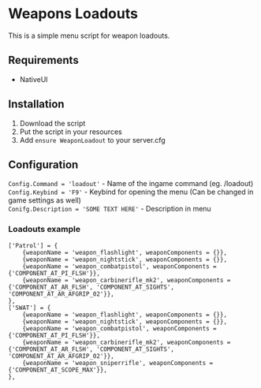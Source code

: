 # Weapons Loadouts

This is a simple menu script for weapon loadouts.

## Requirements

- NativeUI

## Installation

1. Download the script
2. Put the script in your resources
3. Add ```ensure WeaponLoadout``` to your server.cfg

## Configuration

```Config.Command = 'loadout'``` - Name of the ingame command (eg. /loadout) <br>
```Config.Keybind = 'F9'``` - Keybind for opening the menu (Can be changed in game settings as well)<br>
```Conifg.Description = 'SOME TEXT HERE'``` - Description in menu

### Loadouts example
```
['Patrol'] = { 
    {weaponName = 'weapon_flashlight', weaponComponents = {}},
    {weaponName = 'weapon_nightstick', weaponComponents = {}},
    {weaponName = 'weapon_combatpistol', weaponComponents = {'COMPONENT_AT_PI_FLSH'}},
    {weaponName = 'weapon_carbinerifle_mk2', weaponComponents = {'COMPONENT_AT_AR_FLSH', 'COMPONENT_AT_SIGHTS', 'COMPONENT_AT_AR_AFGRIP_02'}},
},
['SWAT'] = { 
    {weaponName = 'weapon_flashlight', weaponComponents = {}},
    {weaponName = 'weapon_nightstick', weaponComponents = {}},
    {weaponName = 'weapon_combatpistol', weaponComponents = {'COMPONENT_AT_PI_FLSH'}},
    {weaponName = 'weapon_carbinerifle_mk2', weaponComponents = {'COMPONENT_AT_AR_FLSH', 'COMPONENT_AT_SIGHTS', 'COMPONENT_AT_AR_AFGRIP_02'}},
    {weaponName = 'weapon_sniperrifle', weaponComponents = {'COMPONENT_AT_SCOPE_MAX'}},
},
```